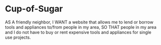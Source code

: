 # Cup-of-Sugar

AS A friendly neighbor,
I WANT a website that allows me to lend or borrow tools and appliances to/from people in my area,
SO THAT people in my area and I do not have to buy or rent expensive tools and appliances for single use projects.
